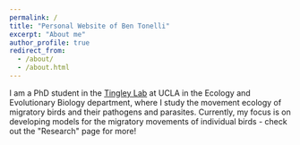 ```yaml
---
permalink: /
title: "Personal Website of Ben Tonelli"
excerpt: "About me"
author_profile: true
redirect_from:
  - /about/
  - /about.html
---
```


I am a PhD student in the <a href="https://www.morgantingley.com/">Tingley Lab</a> at UCLA in the Ecology and Evolutionary Biology department, where I study the movement ecology of migratory birds and their pathogens and parasites. Currently, my focus is on developing models for the migratory movements of individual birds - check out the "Research" page for more!
